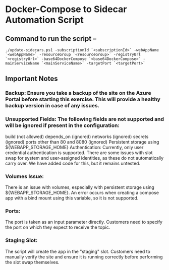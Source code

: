 # Docker-Compose to Sidecar Automation Script

## Command to run the script –
```
./update-sidecars.ps1 -subscriptionId `<subscriptionId>` -webAppName `<webAppName>` -resourceGroup `<resourceGroup>` -registryUrl `<registryUrl>` -base64DockerCompose `<base64DockerCompose>` -mainServiceName `<mainServiceName>` -targetPort `<targetPort>`
```

## Important Notes
### Backup: Ensure you take a backup of the site on the Azure Portal before starting this exercise. This will provide a healthy backup version in case of any issues.

### Unsupported Fields: The following fields are not supported and will be ignored if present in the configuration:
build (not allowed)
depends_on (ignored)
networks (ignored)
secrets (ignored)
ports other than 80 and 8080 (ignored)
Persistent storage using ${WEBAPP_STORAGE_HOME}
Authentication: Currently, only user credential authentication is supported. There are some issues with slot swap for system and user-assigned identities, as these do not automatically carry over. We have added code for this, but it remains untested.

### Volumes Issue: 
There is an issue with volumes, especially with persistent storage using ${WEBAPP_STORAGE_HOME}. An error occurs when creating a compose app with a bind mount using this variable, so it is not supported.

### Ports: 
The port is taken as an input parameter directly. Customers need to specify the port on which they expect to receive the topic.

### Staging Slot: 
The script will create the app in the "staging" slot. Customers need to manually verify the site and ensure it is running correctly before performing the slot swap themselves.
